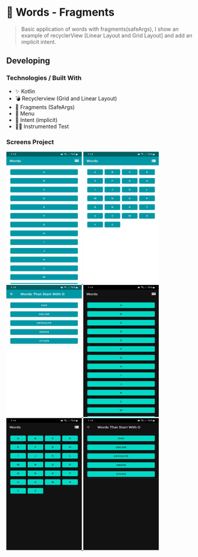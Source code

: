 # 🚀 Words - Fragments

> Basic application of words with fragments(safeArgs), I show an example of
> recyclerView [Linear Layout and  Grid Layout] and add an implicit intent.

## Developing

### Technologies / Built With

- ✨ Kotlin
- 💣 Recyclerview (Grid and Linear Layout)
- 🎇 Fragments (SafeArgs)
- 🧽 Menu
- 💅 Intent (implicit)
- 💅🏾 Instrumented Test

### Screens Project

<p>
  <a href="#">
    <img src="https://github.com/josesreyesdev/AssetsProjects/blob/main/04%20-%2005%20Words%20and%20Words%20Fragments/lettersListScreen.jpg" alt="screen" width="200" height="350" />
  </a>
  <a href="#">
    <img src="https://github.com/josesreyesdev/AssetsProjects/blob/main/04%20-%2005%20Words%20and%20Words%20Fragments/lettersGridScreen.jpg" alt="screen" width="200" height="350" />
  </a>
  <a href="#">
    <img src="https://github.com/josesreyesdev/AssetsProjects/blob/main/04%20-%2005%20Words%20and%20Words%20Fragments/wordsGridScreen.jpg" alt="screen" width="200" height="350" />
  </a>
  <a href="#">
    <img src="https://github.com/josesreyesdev/AssetsProjects/blob/main/04%20-%2005%20Words%20and%20Words%20Fragments/lettersListScreenNight.jpg" alt="screen" width="200" height="350" />
  </a>
  <a href="#">
    <img src="https://github.com/josesreyesdev/AssetsProjects/blob/main/04%20-%2005%20Words%20and%20Words%20Fragments/lettersGridScreenNight.jpg" alt="screen" width="200" height="350" />
  </a>
  <a href="#">
    <img src="https://github.com/josesreyesdev/AssetsProjects/blob/main/04%20-%2005%20Words%20and%20Words%20Fragments/wordsListScreenNight.jpg" alt="screen" width="200" height="350" />
  </a>
</p>